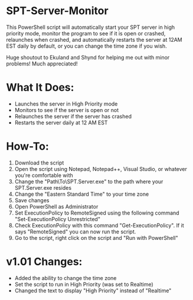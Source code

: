 # SPT-Server-Monitor
This PowerShell script will automatically start your SPT server in high priority mode, monitor the program to see if it is open or crashed, relaunches when crashed, and automatically restarts the server at 12AM EST daily by default, or you can change the time zone if you wish.

Huge shoutout to Ekuland and Shynd for helping me out with minor problems! Much appreciated!

What It Does:
===============

- Launches the server in High Priority mode
- Monitors to see if the server is open or not
- Relaunches the server if the server has crashed
- Restarts the server daily at 12 AM EST


How-To:
========

1. Download the script
2. Open the script using Notepad, Notepad++, Visual Studio, or whatever you're comfortable with
3. Change the "Path\To\SPT.Server.exe" to the path where your SPT.Server.exe resides
4. Change the "Eastern Standard Time" to your time zone
5. Save changes
6. Open PowerShell as Administrator
7. Set ExecutionPolicy to RemoteSigned using the following command "Set-ExecutionPolicy Unrestricted"
8. Check ExecutionPolicy with this command "Get-ExecutionPolicy". If it says "RemoteSigned" you can now run the script.
9. Go to the script, right click on the script and "Run with PowerShell"



v1.01 Changes:
=========
- Added the ability to change the time zone
- Set the script to run in High Priority (was set to Realtime)
- Changed the text to display "High Priority" instead of "Realtime"
